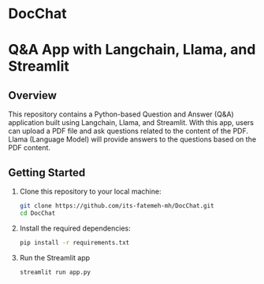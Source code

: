 # DocChat
# Q&A App with Langchain, Llama, and Streamlit



## Overview

This repository contains a Python-based Question and Answer (Q&A) application built using Langchain, Llama, and Streamlit. With this app, users can upload a PDF file and ask questions related to the content of the PDF. Llama (Language Model) will provide answers to the questions based on the PDF content.



## Getting Started

1. Clone this repository to your local machine:

   ```bash
   git clone https://github.com/its-fatemeh-mh/DocChat.git
   cd DocChat
2. Install the required dependencies:
    ```bash
    pip install -r requirements.txt
3. Run the Streamlit app
    ```bash
    streamlit run app.py

